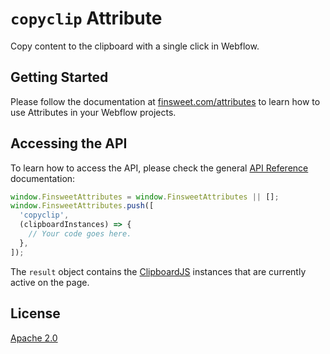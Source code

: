 # `copyclip` Attribute

Copy content to the clipboard with a single click in Webflow.

## Getting Started

Please follow the documentation at [finsweet.com/attributes](https://www.finsweet.com/attributes) to learn how to use Attributes in your Webflow projects.

## Accessing the API

To learn how to access the API, please check the general [API Reference](../attributes/README.md#api-reference) documentation:

```javascript
window.FinsweetAttributes = window.FinsweetAttributes || [];
window.FinsweetAttributes.push([
  'copyclip',
  (clipboardInstances) => {
    // Your code goes here.
  },
]);
```

The `result` object contains the [ClipboardJS](https://clipboardjs.com/) instances that are currently active on the page.

## License

[Apache 2.0](../../LICENSE.md)

